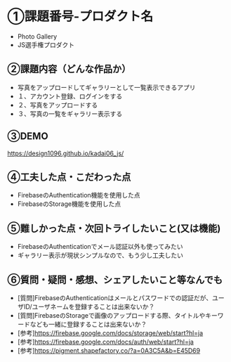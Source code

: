 # ①課題番号-プロダクト名
- Photo Gallery
- JS選手権プロダクト

## ②課題内容（どんな作品か）
- 写真をアップロードしてギャラリーとして一覧表示できるアプリ
- １、アカウント登録、ログインをする
- ２、写真をアップロードする
- ３、写真の一覧をギャラリー表示する

## ③DEMO
https://design1096.github.io/kadai06_js/

## ④工夫した点・こだわった点
- FirebaseのAuthentication機能を使用した点
- FirebaseのStorage機能を使用した点

## ⑤難しかった点・次回トライしたいこと(又は機能)
- FirebaseのAuthenticationでメール認証以外も使ってみたい
- ギャラリー表示が現状シンプルなので、もう少し工夫したい

## ⑥質問・疑問・感想、シェアしたいこと等なんでも
- [質問]FirebaseのAuthenticationはメールとパスワードでの認証だが、ユーザID/ユーザネームを登録することは出来ないか？
- [質問]FirebaseのStorageで画像のアップロードする際、タイトルやキーワードなども一緒に登録することは出来ないか？
- [参考]https://firebase.google.com/docs/storage/web/start?hl=ja
- [参考]https://firebase.google.com/docs/auth/web/start?hl=ja
- [参考]https://pigment.shapefactory.co/?a=0A3C5A&b=E45D69
